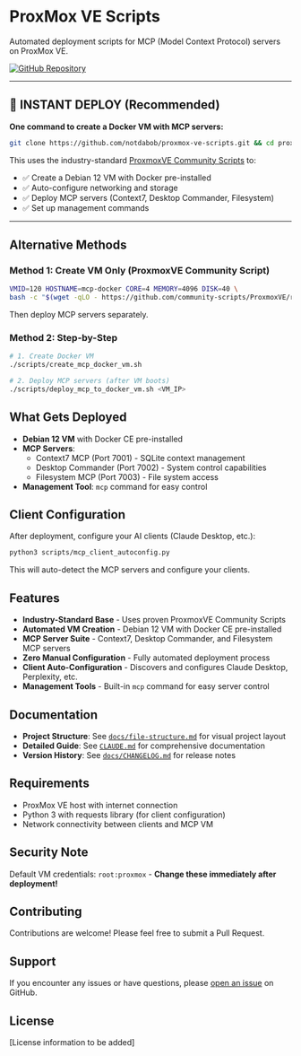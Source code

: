 # ProxMox VE Scripts

Automated deployment scripts for MCP (Model Context Protocol) servers on ProxMox VE.

[![GitHub Repository](https://img.shields.io/badge/GitHub-proxmox--ve--scripts-blue?logo=github)](https://github.com/notdabob/proxmox-ve-scripts)

---

## 🚀 INSTANT DEPLOY (Recommended)

**One command to create a Docker VM with MCP servers:**

```bash
git clone https://github.com/notdabob/proxmox-ve-scripts.git && cd proxmox-ve-scripts && chmod +x scripts/*.sh && ./scripts/one-liner-deploy.sh
```

This uses the industry-standard [ProxmoxVE Community Scripts](https://github.com/community-scripts/ProxmoxVE) to:

- ✅ Create a Debian 12 VM with Docker pre-installed
- ✅ Auto-configure networking and storage
- ✅ Deploy MCP servers (Context7, Desktop Commander, Filesystem)
- ✅ Set up management commands

---

## Alternative Methods

### Method 1: Create VM Only (ProxmoxVE Community Script)

```bash
VMID=120 HOSTNAME=mcp-docker CORE=4 MEMORY=4096 DISK=40 \
bash -c "$(wget -qLO - https://github.com/community-scripts/ProxmoxVE/raw/main/vm/docker-vm.sh)"
```

Then deploy MCP servers separately.

### Method 2: Step-by-Step

```bash
# 1. Create Docker VM
./scripts/create_mcp_docker_vm.sh

# 2. Deploy MCP servers (after VM boots)
./scripts/deploy_mcp_to_docker_vm.sh <VM_IP>
```

## What Gets Deployed

- **Debian 12 VM** with Docker CE pre-installed
- **MCP Servers**:
  - Context7 MCP (Port 7001) - SQLite context management
  - Desktop Commander (Port 7002) - System control capabilities
  - Filesystem MCP (Port 7003) - File system access
- **Management Tool**: `mcp` command for easy control

## Client Configuration

After deployment, configure your AI clients (Claude Desktop, etc.):

```bash
python3 scripts/mcp_client_autoconfig.py
```

This will auto-detect the MCP servers and configure your clients.

## Features

- **Industry-Standard Base** - Uses proven ProxmoxVE Community Scripts
- **Automated VM Creation** - Debian 12 VM with Docker CE pre-installed
- **MCP Server Suite** - Context7, Desktop Commander, and Filesystem MCP servers
- **Zero Manual Configuration** - Fully automated deployment process
- **Client Auto-Configuration** - Discovers and configures Claude Desktop, Perplexity, etc.
- **Management Tools** - Built-in `mcp` command for easy server control

## Documentation

- **Project Structure**: See [`docs/file-structure.md`](docs/file-structure.md) for visual project layout
- **Detailed Guide**: See [`CLAUDE.md`](CLAUDE.md) for comprehensive documentation
- **Version History**: See [`docs/CHANGELOG.md`](docs/CHANGELOG.md) for release notes

## Requirements

- ProxMox VE host with internet connection
- Python 3 with requests library (for client configuration)
- Network connectivity between clients and MCP VM

## Security Note

Default VM credentials: `root:proxmox` - **Change these immediately after deployment!**

## Contributing

Contributions are welcome! Please feel free to submit a Pull Request.

## Support

If you encounter any issues or have questions, please [open an issue](https://github.com/notdabob/proxmox-ve-scripts/issues) on GitHub.

## License

[License information to be added]
